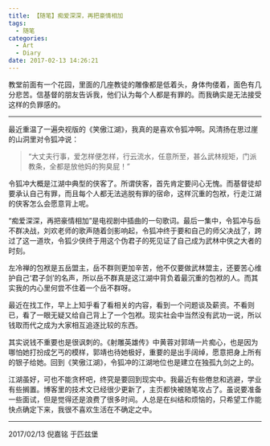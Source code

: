 ```yaml
---
title: 【随笔】痴爱深深，再把豪情相加
tags:
  - 随笔
categories:
  - Art
  - Diary
date: 2017-02-13 14:26:21
---
```


教堂前面有一个花园，里面的几座教徒的雕像都是低着头，身体佝偻着，面色有几分悲苦。信基督的朋友告诉我，他们认为每个人都是有罪的。而我确实是无法接受这样的负罪感的。

<!-- more -->

***

最近重温了一遍央视版的《笑傲江湖》，我真的是喜欢令狐冲啊。风清扬在思过崖的山洞里对令狐冲说：

>“大丈夫行事，爱怎样便怎样，行云流水，任意所至，甚么武林规矩，门派教条，全都是放他妈的狗臭屁！”

令狐冲大概是江湖中典型的侠客了。所谓侠客，首先肯定要问心无愧。而基督徒却要承认自己有罪，而且每个人都无法逃脱有罪的宿命，这样沉重的包袱，行走江湖的侠客怎么会愿意背上呢。

“痴爱深深，再把豪情相加”是电视剧中插曲的一句歌词。最后一集中，令狐冲与岳不群决战，刘欢老师的歌声随着剑影响起，令狐冲终于要和自己的师父决战了，跨过了这一道坎，令狐少侠终于用这个伪君子的死见证了自己成为武林中侠之大者的时刻。

左冷禅的包袱是五岳盟主，岳不群则更加辛苦，他不仅要做武林盟主，还要苦心维护自己‘君子剑’的名声，所以岳不群真是这江湖中背负着最沉重的包袱的人。而其实我的内心里何尝不住着一个岳不群呀。

最近在找工作，早上上知乎看了看相关的内容，看到一个问题谈及薪资。不看则已，看了一眼无疑又给自己背上了一个包袱。现实社会中当然没有武功一说，所以钱取而代之成为大家相互追逐比较的东西。

其实说钱不重要也是很讽刺的。《射雕英雄传》中黄蓉对郭靖一片痴心，也是因为哪怕她打扮成乞丐的模样，郭靖也待她极好，重要的是出手阔绰，愿意把身上所有的银子给她。回到《笑傲江湖》，令狐冲的江湖地位也是建立在独孤九剑之上的。

江湖虽好，可也不能贪杯吧，终究是要回到现实中。我最近有些倦怠和逃避，学业有些搁置。博客里的技术文已经很少更新了，主页都快被随笔攻占了。虽说要准备一些面试，但是觉得还是浪费了很多时间。人总是在纠结和烦恼的，只希望工作能快点确定下来，我很不喜欢生活在不确定之中。

***


2017/02/13
倪嘉铭
于匹兹堡










